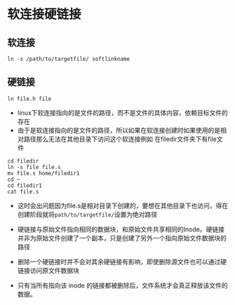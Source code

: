 # 软连接硬链接
## 软连接
```
ln -s /path/to/targetfile/ softlinkname
```
## 硬链接  
```
ln file.h file
```
* linux下软连接指向的是文件的路径，而不是文件的具体内容，依赖目标文件的存在
* 由于是软连接指向的是文件的路径，所以如果在软连接创建时如果使用的是相对路径那么无法在其他目录下访问这个软连接例如
  在filedir文件夹下有file文件
```
cd filedir
ln -s file file.s
mv file.s home/filedir1
cd ~
cd filedir1
cat file.s
```
* 这时会出问题因为file.s是相对目录下创建的，要想在其他目录下也访问，得在创建阶段就将```path/to/targetfile/```设置为绝对路径  

* 硬链接与原始文件指向相同的数据块，和原始文件共享相同的Inode。硬链接并非为原始文件创建了一个副本，只是创建了另外一个指向原始文件数据块的路径  
* 删除一个硬链接时并不会对其余硬链接有影响，即使删除源文件也可以通过硬链接访问原文件数据块  
* 只有当所有指向该 inode 的链接都被删除后，文件系统才会真正释放该文件的数据。
